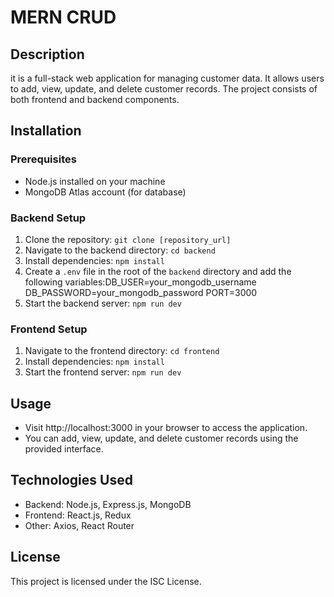# MERN CRUD

## Description
it is a full-stack web application for managing customer data. It allows users to add, view, update, and delete customer records. The project consists of both frontend and backend components.

## Installation

### Prerequisites
- Node.js installed on your machine
- MongoDB Atlas account (for database)

### Backend Setup
1. Clone the repository: `git clone [repository_url]`
2. Navigate to the backend directory: `cd backend`
3. Install dependencies: `npm install`
4. Create a `.env` file in the root of the `backend` directory and add the following variables:DB_USER=your_mongodb_username DB_PASSWORD=your_mongodb_password PORT=3000
5. Start the backend server: `npm run dev`

### Frontend Setup
1. Navigate to the frontend directory: `cd frontend`
2. Install dependencies: `npm install`
3. Start the frontend server: `npm run dev`

## Usage
- Visit http://localhost:3000 in your browser to access the application.
- You can add, view, update, and delete customer records using the provided interface.

## Technologies Used
- Backend: Node.js, Express.js, MongoDB
- Frontend: React.js, Redux
- Other: Axios, React Router

## License
This project is licensed under the ISC License.

